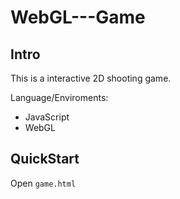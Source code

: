 # WebGL---Game

## Intro

This is a interactive 2D shooting game.

Language/Enviroments:
  - JavaScript
  - WebGL
  
## QuickStart
Open `game.html`
